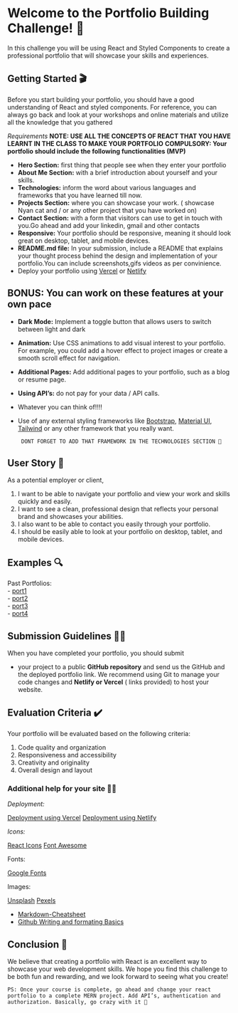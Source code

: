 

# Welcome to the Portfolio Building Challenge! 💼


In this challenge you will be using React and Styled Components to create a professional portfolio that will showcase your skills and experiences.


## Getting Started 🎬


Before you start building your portfolio, you should have a good understanding of React and styled components. For reference, you can always go back and look at your workshops and online materials and utilize all the knowledge that you gathered

*Requirements*
**NOTE: USE ALL THE CONCEPTS OF REACT THAT YOU HAVE LEARNT IN THE CLASS TO MAKE YOUR PORTFOLIO**
  **COMPULSORY: Your portfolio should include the following functionalities (MVP)**

- **Hero Section:** first thing that people see when they enter your portfolio
- **About Me Section:** with a brief introduction about yourself and your skills.
- **Technologies:** inform the word about various languages and frameworks that you have learned till now.
- **Projects Section:** where you can showcase your work. ( showcase Nyan cat and / or any other project that you have worked on)
- **Contact Section:** with a form that visitors can use to get in touch with you.Go ahead and add your linkedin, gmail and other contacts
- **Responsive:** Your portfolio should be responsive, meaning it should look great on desktop, tablet, and mobile devices.
- **README.md file:** In your submission, include a README that explains your thought process behind the design and implementation of your portfolio.You can include screenshots,gifs videos as per convinience.
- Deploy your portfolio using [Vercel](https://vercel.com/) or [Netlify](https://www.netlify.com)
     


## BONUS:  You can work on these features at your own pace
- **Dark Mode:** Implement a toggle button that allows users to switch between light and dark
- **Animation:** Use CSS animations to add visual interest to your portfolio. For example, you could add a hover effect to project images or create a smooth scroll effect for navigation.
- **Additional Pages:** Add additional pages to your portfolio, such as a blog or resume page.
- **Using API’s:** do not pay for your data / API calls.
- Whatever you can think of!!!!
- Use of any external styling frameworks like [Bootstrap](https://react-bootstrap.netlify.app/), [Material UI](https://mui.com/material-ui/), [Tailwind](https://tailwindcss.com/docs/guides/create-react-app) or any other framework that you really want.
     
     ` DONT FORGET TO ADD THAT FRAMEWORK IN THE TECHNOLOGIES SECTION 🙂`
    

 
## User Story 📖

As a potential employer or client,

1.    I want to be able to navigate your portfolio and view your work and skills quickly and easily.
2.    I want to see a clean, professional design that reflects your personal brand and showcases your abilities.
3.    I also want to be able to contact you easily through  your portfolio.
4.    I should be easily able to look at your portfolio on desktop, tablet, and mobile devices.

## Examples 🔍

 Past Portfolios: <br/>
    -  [port1](https://personal-portfolio-salomhamwi.vercel.app/)<br/> 
    -  [port2](https://gab-go-portfolio.vercel.app/)<br/> 
    -  [port3](https://portfolio-website-jasmineplqn.vercel.app)<br/> 
    -  [port4](https://project-portfolio-viktordarko.vercel.app/)<br/> 
 


## Submission Guidelines 🫴🏽

When you have completed your portfolio, you should submit 
- your project to a public **GitHub repository** and send us the GitHub and the deployed portfolio  link. We recommend using Git to manage your code changes and **Netlify or Vercel** ( links provided) to host your website.

  

## Evaluation Criteria ✔️

Your portfolio will be evaluated based on the following criteria:

1.   Code quality and organization
2.   Responsiveness and accessibility
3.   Creativity and originality
4.   Overall design and layout



### Additional help for your site 🙋🏽

*Deployment:*

[Deployment using Vercel](https://vercel.com/docs/concepts/get-started/deploy)
[Deployment using Netlify](https://blog.logrocket.com/deploy-react-apps-netlify-3-ways/)

*Icons:*

[React Icons](https://react-icons-kit.vercel.app/guide)
[Font Awesome](https://fontawesome.com/v5/docs/web/use-with/react)

Fonts: 

[Google Fonts](https://fonts.google.com/)

Images:

[Unsplash](https://unsplash.com/)
[Pexels](https://www.pexels.com/)

 - [Markdown-Cheatsheet](https://github.com/adam-p/markdown-here/wiki/Markdown-Cheatsheet)<br/>
 - [Github Writing and formating Basics](https://docs.github.com/en/get-started/writing-on-github/getting-started-with-writing-and-formatting-on-github/basic-writing-and-formatting-syntax)<br/>


## Conclusion 🎇


We believe that creating a portfolio with React is an excellent way to showcase your web development skills. We hope you find this challenge to be both fun and rewarding, and we look forward to seeing what you create!

`PS: Once your course is complete, go ahead and change your react portfolio to a complete MERN project. Add API’s, authentication and authorization. Basically, go crazy with it 🙂`

